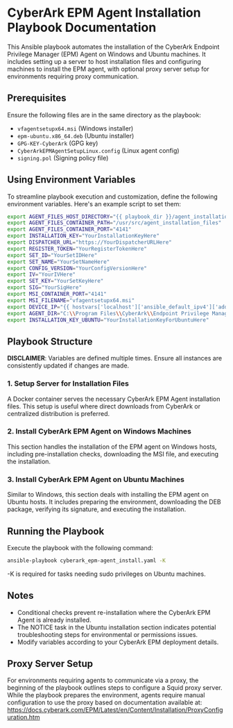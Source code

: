 # CyberArk EPM Agent Installation Playbook Documentation

This Ansible playbook automates the installation of the CyberArk Endpoint Privilege Manager (EPM) Agent on Windows and Ubuntu machines. It includes setting up a server to host installation files and configuring machines to install the EPM agent, with optional proxy server setup for environments requiring proxy communication.

## Prerequisites

Ensure the following files are in the same directory as the playbook:
- `vfagentsetupx64.msi` (Windows installer)
- `epm-ubuntu.x86_64.deb` (Ubuntu installer)
- `GPG-KEY-CyberArk` (GPG key)
- `CyberArkEPMAgentSetupLinux.config` (Linux agent config)
- `signing.pol` (Signing policy file)

## Using Environment Variables

To streamline playbook execution and customization, define the following environment variables. Here's an example script to set them:

```bash
export AGENT_FILES_HOST_DIRECTORY="{{ playbook_dir }}/agent_installation_files"
export AGENT_FILES_CONTAINER_PATH="/usr/src/agent_installation_files"
export AGENT_FILES_CONTAINER_PORT="4141"
export INSTALLATION_KEY="YourInstallationKeyHere"
export DISPATCHER_URL="https://YourDispatcherURLHere"
export REGISTER_TOKEN="YourRegisterTokenHere"
export SET_ID="YourSetIDHere"
export SET_NAME="YourSetNameHere"
export CONFIG_VERSION="YourConfigVersionHere"
export IV="YourIVHere"
export SET_KEY="YourSetKeyHere"
export SIG="YourSigHere"
export MSI_CONTAINER_PORT="4141"
export MSI_FILENAME="vfagentsetupx64.msi"
export DEVICE_IP="{{ hostvars['localhost']['ansible_default_ipv4']['address'] }}"
export AGENT_DIR="C:\\Program Files\\CyberArk\\Endpoint Privilege Manager\\Agent"
export INSTALLATION_KEY_UBUNTU="YourInstallationKeyForUbuntuHere"
```

## Playbook Structure

**DISCLAIMER**: Variables are defined multiple times. Ensure all instances are consistently updated if changes are made.

### 1. Setup Server for Installation Files
A Docker container serves the necessary CyberArk EPM Agent installation files. This setup is useful where direct downloads from CyberArk or centralized distribution is preferred.

### 2. Install CyberArk EPM Agent on Windows Machines
This section handles the installation of the EPM agent on Windows hosts, including pre-installation checks, downloading the MSI file, and executing the installation.

### 3. Install CyberArk EPM Agent on Ubuntu Machines
Similar to Windows, this section deals with installing the EPM agent on Ubuntu hosts. It includes preparing the environment, downloading the DEB package, verifying its signature, and executing the installation.

## Running the Playbook
Execute the playbook with the following command:

```bash
ansible-playbook cyberark_epm-agent_install.yaml -K
```
-K is required for tasks needing sudo privileges on Ubuntu machines.

## Notes

- Conditional checks prevent re-installation where the CyberArk EPM Agent is already installed.
- The NOTICE task in the Ubuntu installation section indicates potential troubleshooting steps for environmental or permissions issues.
- Modify variables according to your CyberArk EPM deployment details.

## Proxy Server Setup

For environments requiring agents to communicate via a proxy, the beginning of the playbook outlines steps to configure a Squid proxy server. While the playbook prepares the environment, agents require manual configuration to use the proxy based on documentation available at: https://docs.cyberark.com/EPM/Latest/en/Content/Installation/ProxyConfiguration.htm